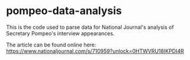 # pompeo-data-analysis

This is the code used to parse data for National Journal's analysis of Secretary Pompeo's interview appearances.

The article can be found online here: https://www.nationaljournal.com/s/710959?unlock=0HTWVRU18IKPDI4R
